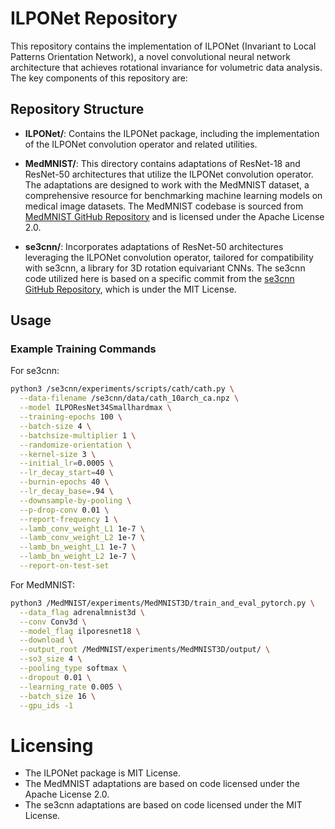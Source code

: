 # ILPONet Repository

This repository contains the implementation of ILPONet (Invariant to Local Patterns Orientation Network), a novel convolutional neural network architecture that achieves rotational invariance for volumetric data analysis. The key components of this repository are:

## Repository Structure

- **ILPONet/**: Contains the ILPONet package, including the implementation of the ILPONet convolution operator and related utilities.

- **MedMNIST/**: This directory contains adaptations of ResNet-18 and ResNet-50 architectures that utilize the ILPONet convolution operator. The adaptations are designed to work with the MedMNIST dataset, a comprehensive resource for benchmarking machine learning models on medical image datasets. The MedMNIST codebase is sourced from [MedMNIST GitHub Repository](https://github.com/MedMNIST/MedMNIST) and is licensed under the Apache License 2.0.

- **se3cnn/**: Incorporates adaptations of ResNet-50 architectures leveraging the ILPONet convolution operator, tailored for compatibility with se3cnn, a library for 3D rotation equivariant CNNs. The se3cnn code utilized here is based on a specific commit from the [se3cnn GitHub Repository](https://github.com/mariogeiger/se3cnn/tree/546bc682887e1cb5e16b484c158c05f03377e4e9), which is under the MIT License.

## Usage

### Example Training Commands

For se3cnn:

```bash
python3 /se3cnn/experiments/scripts/cath/cath.py \
  --data-filename /se3cnn/data/cath_10arch_ca.npz \
  --model ILPOResNet34Smallhardmax \
  --training-epochs 100 \
  --batch-size 4 \
  --batchsize-multiplier 1 \
  --randomize-orientation \
  --kernel-size 3 \
  --initial_lr=0.0005 \
  --lr_decay_start=40 \
  --burnin-epochs 40 \
  --lr_decay_base=.94 \
  --downsample-by-pooling \
  --p-drop-conv 0.01 \
  --report-frequency 1 \
  --lamb_conv_weight_L1 1e-7 \
  --lamb_conv_weight_L2 1e-7 \
  --lamb_bn_weight_L1 1e-7 \
  --lamb_bn_weight_L2 1e-7 \
  --report-on-test-set
```
For MedMNIST:
```bash
python3 /MedMNIST/experiments/MedMNIST3D/train_and_eval_pytorch.py \
  --data_flag adrenalmnist3d \
  --conv Conv3d \
  --model_flag ilporesnet18 \
  --download \
  --output_root /MedMNIST/experiments/MedMNIST3D/output/ \
  --so3_size 4 \
  --pooling_type softmax \
  --dropout 0.01 \
  --learning_rate 0.005 \
  --batch_size 16 \
  --gpu_ids -1
```

# Licensing

- The ILPONet package is MIT License.
- The MedMNIST adaptations are based on code licensed under the Apache License 2.0.
- The se3cnn adaptations are based on code licensed under the MIT License.

